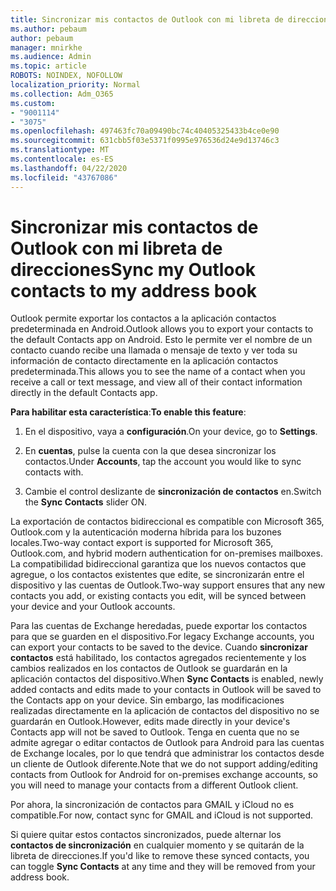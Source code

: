 ```yaml
---
title: Sincronizar mis contactos de Outlook con mi libreta de direcciones
ms.author: pebaum
author: pebaum
manager: mnirkhe
ms.audience: Admin
ms.topic: article
ROBOTS: NOINDEX, NOFOLLOW
localization_priority: Normal
ms.collection: Adm_O365
ms.custom:
- "9001114"
- "3075"
ms.openlocfilehash: 497463fc70a09490bc74c40405325433b4ce0e90
ms.sourcegitcommit: 631cbb5f03e5371f0995e976536d24e9d13746c3
ms.translationtype: MT
ms.contentlocale: es-ES
ms.lasthandoff: 04/22/2020
ms.locfileid: "43767086"
---
```

# <a name="sync-my-outlook-contacts-to-my-address-book"></a><span data-ttu-id="a4c86-102">Sincronizar mis contactos de Outlook con mi libreta de direcciones</span><span class="sxs-lookup"><span data-stu-id="a4c86-102">Sync my Outlook contacts to my address book</span></span>

<span data-ttu-id="a4c86-103">Outlook permite exportar los contactos a la aplicación contactos predeterminada en Android.</span><span class="sxs-lookup"><span data-stu-id="a4c86-103">Outlook allows you to export your contacts to the default Contacts app on Android.</span></span> <span data-ttu-id="a4c86-104">Esto le permite ver el nombre de un contacto cuando recibe una llamada o mensaje de texto y ver toda su información de contacto directamente en la aplicación contactos predeterminada.</span><span class="sxs-lookup"><span data-stu-id="a4c86-104">This allows you to see the name of a contact when you receive a call or text message, and view all of their contact information directly in the default Contacts app.</span></span>
 
<span data-ttu-id="a4c86-105">**Para habilitar esta característica**:</span><span class="sxs-lookup"><span data-stu-id="a4c86-105">**To enable this feature**:</span></span>
 
1. <span data-ttu-id="a4c86-106">En el dispositivo, vaya a **configuración**.</span><span class="sxs-lookup"><span data-stu-id="a4c86-106">On your device, go to **Settings**.</span></span>

2. <span data-ttu-id="a4c86-107">En **cuentas**, pulse la cuenta con la que desea sincronizar los contactos.</span><span class="sxs-lookup"><span data-stu-id="a4c86-107">Under **Accounts**, tap the account you would like to sync contacts with.</span></span>

3. <span data-ttu-id="a4c86-108">Cambie el control deslizante de **sincronización de contactos** en.</span><span class="sxs-lookup"><span data-stu-id="a4c86-108">Switch the **Sync Contacts** slider ON.</span></span>
 
<span data-ttu-id="a4c86-109">La exportación de contactos bidireccional es compatible con Microsoft 365, Outlook.com y la autenticación moderna híbrida para los buzones locales.</span><span class="sxs-lookup"><span data-stu-id="a4c86-109">Two-way contact export is supported for Microsoft 365, Outlook.com, and hybrid modern authentication for on-premises mailboxes.</span></span> <span data-ttu-id="a4c86-110">La compatibilidad bidireccional garantiza que los nuevos contactos que agregue, o los contactos existentes que edite, se sincronizarán entre el dispositivo y las cuentas de Outlook.</span><span class="sxs-lookup"><span data-stu-id="a4c86-110">Two-way support ensures that any new contacts you add, or existing contacts you edit, will be synced between your device and your Outlook accounts.</span></span>
 
<span data-ttu-id="a4c86-111">Para las cuentas de Exchange heredadas, puede exportar los contactos para que se guarden en el dispositivo.</span><span class="sxs-lookup"><span data-stu-id="a4c86-111">For legacy Exchange accounts, you can export your contacts to be saved to the device.</span></span> <span data-ttu-id="a4c86-112">Cuando **sincronizar contactos** está habilitado, los contactos agregados recientemente y los cambios realizados en los contactos de Outlook se guardarán en la aplicación contactos del dispositivo.</span><span class="sxs-lookup"><span data-stu-id="a4c86-112">When **Sync Contacts** is enabled, newly added contacts and edits made to your contacts in Outlook will be saved to the Contacts app on your device.</span></span> <span data-ttu-id="a4c86-113">Sin embargo, las modificaciones realizadas directamente en la aplicación de contactos del dispositivo no se guardarán en Outlook.</span><span class="sxs-lookup"><span data-stu-id="a4c86-113">However, edits made directly in your device's Contacts app will not be saved to Outlook.</span></span> <span data-ttu-id="a4c86-114">Tenga en cuenta que no se admite agregar o editar contactos de Outlook para Android para las cuentas de Exchange locales, por lo que tendrá que administrar los contactos desde un cliente de Outlook diferente.</span><span class="sxs-lookup"><span data-stu-id="a4c86-114">Note that we do not support adding/editing contacts from Outlook for Android for on-premises exchange accounts, so you will need to manage your contacts from a different Outlook client.</span></span>
 
<span data-ttu-id="a4c86-115">Por ahora, la sincronización de contactos para GMAIL y iCloud no es compatible.</span><span class="sxs-lookup"><span data-stu-id="a4c86-115">For now, contact sync for GMAIL and iCloud is not supported.</span></span>
 
<span data-ttu-id="a4c86-116">Si quiere quitar estos contactos sincronizados, puede alternar los **contactos de sincronización** en cualquier momento y se quitarán de la libreta de direcciones.</span><span class="sxs-lookup"><span data-stu-id="a4c86-116">If you'd like to remove these synced contacts, you can toggle **Sync Contacts** at any time and they will be removed from your address book.</span></span>
